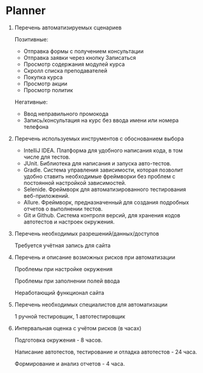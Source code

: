 # Planner
1. Перечень автоматизируемых сценариев

   Позитивные:
    - Отправка формы с получением консультации
    - Отправка заявки через кнопку Записаться
    - Просмотр содержания модулей курса
    - Скролл списка преподавателей
    - Покупка курса
    - Просмотр акции
    - Просмотр политик

   Негативные:
    - Ввод неправильного промокода
    - Запись/консультация на курс без ввода имени или номера телефона
2. Перечень используемых инструментов с обоснованием выбора  
    - IntelliJ IDEA. Платформа для удобного написания кода, в том числе для тестов.
    - JUnit. Библиотека для написания и запуска авто-тестов.
    - Gradle. Система управления зависимости, которая позволит удобно ставить необходимые фреймворки без проблем с постоянной настройкой зависимостей.
    - Selenide. Фреймворк для автоматизированного тестирования веб-приложений.
    - Allure. Фреймворк, предназначенный для создания подробных отчетов о выполнении тестов.
    - Git и Github. Система контроля версий, для хранения кодов автотестов и настроек окружения.

3. Перечень необходимых разрешений/данных/доступов

   Требуется учётная запись для сайта
4. Перечень и описание возможных рисков при автоматизации

    Проблемы при настройке окружения

    Проблемы при заполнении полей ввода

    Неработающий функционал сайта
5. Перечень необходимых специалистов для автоматизации

   1 ручной тестировщик, 1 автотестировщик
6. Интервальная оценка с учётом рисков (в часах)

   Подготовка окружения - 8 часов.

   Написание автотестов, тестирование и отладка автотестов - 24 часа.

   Формирование и анализ отчетов - 4 часа.

